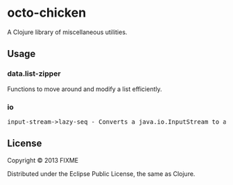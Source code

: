 # octo-chicken

A Clojure library of miscellaneous utilities.

## Usage

### data.list-zipper
Functions to move around and modify a list efficiently.

### io

<pre>
input-stream->lazy-seq - Converts a java.io.InputStream to a clojure.lang.LazySeq.
</pre>

## License

Copyright © 2013 FIXME

Distributed under the Eclipse Public License, the same as Clojure.
